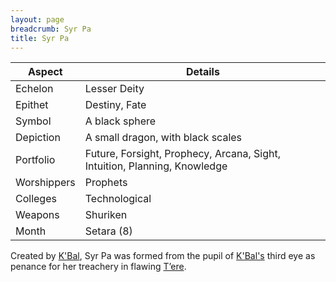 ```yaml
---
layout: page
breadcrumb: Syr Pa
title: Syr Pa
---
```


Aspect | Details
--- | ---
Echelon | Lesser Deity
Epithet | Destiny, Fate
Symbol | A black sphere
Depiction | A small dragon, with black scales
Portfolio | Future, Forsight, Prophecy, Arcana, Sight, Intuition, Planning, Knowledge
Worshippers | Prophets
Colleges | Technological
Weapons | Shuriken
Month | Setara (8)

Created by [K'Bal](kbal), Syr Pa was formed from the pupil of [K'Bal's](kbal) third eye as penance for her treachery in flawing [T’ere](tere).
